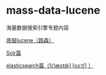 # mass-data-lucene

海量数据搜索引擎专题内容

[底层lucene（路森）](/di-ceng-lucene-ff08-lu-sen-ff09.md)

[Solr篇](/solrpian.md)

[elasticsearch篇（\[ɪˈlæstɪk\] \[sɜːtʃ\] ）](/elasticsearchpian-ff085b-026a-02c8-l-ae-st-i-k-s-t.md)

